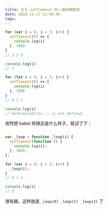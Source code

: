```yaml
---
title: 关于 setTimeout 的一道经典题目
date: 2018-11-17 11:49:45
tags:
---
```


```js
for (var i = 0; i < 3; i++) {
  setTimeout(() => {
    console.log(i)
  }, 100)
}
// 3 3 3

console.log(i)
// 3

```

```js
for (let i = 0; i < 3; i++) {
  setTimeout(() => {
    console.log(i)
  }, 100)
}
// 0 1 2

console.log(i)
// ReferenceError: i is not defined

```

突然想 babel 转换后是什么样子，就试了下：

```js

var _loop = function _loop(i) {
  setTimeout(function () {
    console.log(i);
  }, 100);
};

for (var i = 0; i < 3; i++) {
  _loop(i);
}
// 0 1 2

console.log(i)
// 3

```

很有趣，这样就是 `_loop(0) _loop(1) _loop(2)` 了